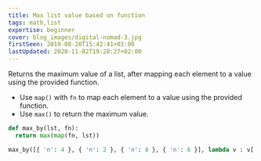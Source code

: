 ```yaml
---
title: Max list value based on function
tags: math,list
expertise: beginner
cover: blog_images/digital-nomad-3.jpg
firstSeen: 2019-08-20T15:42:41+03:00
lastUpdated: 2020-11-02T19:28:27+02:00
---
```


Returns the maximum value of a list, after mapping each element to a value using the provided function.

- Use `map()` with `fn` to map each element to a value using the provided function.
- Use `max()` to return the maximum value.

```py
def max_by(lst, fn):
  return max(map(fn, lst))
```

```py
max_by([{ 'n': 4 }, { 'n': 2 }, { 'n': 8 }, { 'n': 6 }], lambda v : v['n']) # 8
```

